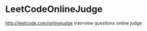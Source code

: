 LeetCodeOnlineJudge
===================

http://leetcode.com/onlinejudge  interview questions online judge
